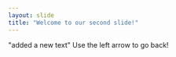 ```yaml
---
layout: slide
title: "Welcome to our second slide!"
---
```

"added a new text"
Use the left arrow to go back!
